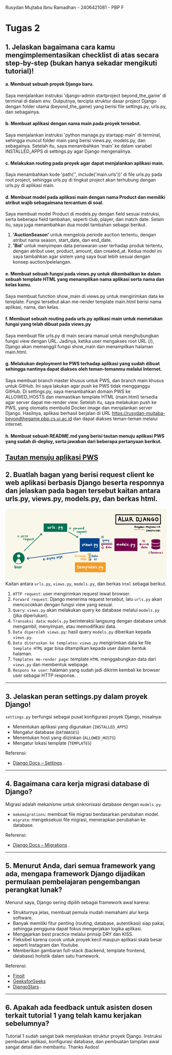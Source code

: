 Rusydan Mujtaba Ibnu Ramadhan -
2406421081 -
PBP F

# Tugas 2

## 1. Jelaskan bagaimana cara kamu mengimplementasikan checklist di atas secara step-by-step (bukan hanya sekadar mengikuti tutorial)!
#### a. Membuat sebuah proyek Django baru.  
Saya menjalankan instruksi 'django-admin startproject beyond_the_game' di terminal di dalam env. Outputnya, tercipta struktur dasar project Django dengan folder utama (beyond_the_game) yang berisi file settings.py, urls.py, dan sebagainya.

#### b. Membuat aplikasi dengan nama main pada proyek tersebut.  
Saya menjalankan instruksi 'python manage.py startapp main' di terminal, sehingga muncul folder main yang berisi views.py, models.py, dan sebagainya. Setelah itu, saya menambahkan 'main' ke dalam variabel INSTALLED_APPS di settings.py agar Django mengenalinya.

#### c. Melakukan routing pada proyek agar dapat menjalankan aplikasi main.  
Saya menambahkan kode 'path('', include('main.urls'))' di file urls.py pada root project, sehingga urls.py di tingkat project akan terhubung dengan urls.py di aplikasi main. 

#### d. Membuat model pada aplikasi main dengan nama Product dan memiliki atribut wajib sebagaimana tercantum di soal.  
Saya membuat model Product di models.py dengan field sesuai instruksi, serta beberapa field tambahan, seperti club, player, dan match date. Selain itu, saya juga menambahkan dua model tambahan sebagai berikut.
1. **'AuctionSeason'** untuk mengelola periode auction tertentu, dengan atribut nama season, start_date, dan end_date.
2. **'Bid'** untuk menyimpan data penawaran user terhadap produk tertentu, dengan atribut user, product, amount, dan created_at.
Kedua model ini saya tambahkan agar sistem yang saya buat lebih sesuai dengan konsep auction/pelelangan.

#### e. Membuat sebuah fungsi pada views.py untuk dikembalikan ke dalam sebuah template HTML yang menampilkan nama aplikasi serta nama dan kelas kamu.  
Saya membuat function show_main di views.py untuk mengirimkan data ke template. Fungsi tersebut akan me-render template main.html berisi nama aplikasi, nama, dan kelas.
   
#### f. Membuat sebuah routing pada urls.py aplikasi main untuk memetakan fungsi yang telah dibuat pada views.py  
Saya membuat file urls.py di main secara manual untuk menghubungkan fungsi view dengan URL. Jadinya, ketika user mengakses root URL (/), Django akan memanggil fungsi show_main dan menampilkan halaman main.html.

#### g. Melakukan deployment ke PWS terhadap aplikasi yang sudah dibuat sehingga nantinya dapat diakses oleh teman-temanmu melalui Internet.  
Saya membuat branch master khusus untuk PWS, dan branch main khusus untuk GitHub. Ini saya lakukan agar push ke PWS tidak mengganggu GitHub. Di settings.py, saya menambahkan domain PWS ke ALLOWED_HOSTS dan memastikan template HTML (main.html) tersedia agar server dapat me-render view. Setelah itu, saya melakukan push ke PWS, yang otomatis membuild Docker image dan menjalankan server Django. Hasilnya, aplikasi berhasil berjalan di URL https://rusydan-mujtaba-beyondthegame.pbp.cs.ui.ac.id dan dapat diakses teman-teman melalui internet.

#### h. Membuat sebuah README.md yang berisi tautan menuju aplikasi PWS yang sudah di-deploy, serta jawaban dari beberapa pertanyaan berikut.  
[Tautan menuju aplikasi PWS](https://rusydan-mujtaba-beyondthegame.pbp.cs.ui.ac.id/)
---

## 2. Buatlah bagan yang berisi request client ke web aplikasi berbasis Django beserta responnya dan jelaskan pada bagan tersebut kaitan antara urls.py, views.py, models.py, dan berkas html.  
![Bagan Alur Django](images/alur-django.jpg)
Kaitan antara `urls.py`, `views.py`, `models.py`, dan berkas `html` sebagai berikut.
1. `HTTP request`: user mengirimkan request lewat browser.
2. `Forward request`: Django menerima request tersebut, lalu `urls.py` akan mencocokkan dengan fungsi view yang sesuai.
3. `Query`: `views.py` akan melakukan query ke database melalui `models.py` (jika diperlukan).
4. `Transaksi data`: `models.py` berinteraksi langsung dengan database untuk mengambil, menyimpan, atau memodifikasi data.
5. `Data diperoleh views.py`: hasil query `models.py` diberikan kepada `views.py`.
6. `Data diteruskan ke templates`: `views.py` mengirimkan data ke file `template HTML` agar bisa ditampilkan kepada user dalam bentuk halaman.
7. `Templates me-render page`: template `HTML` menggabungkan data dari `views.py` dan membentuk webpage.
8. `Respons ke user`: halaman yang sudah jadi dikirim kembali ke browser user sebagai HTTP response.
.
---

## 3. Jelaskan peran settings.py dalam proyek Django!  
`settings.py` berfungsi sebagai pusat konfigurasi proyek Django, misalnya:  
- Menentukan aplikasi yang digunakan (`INSTALLED_APPS`)  
- Mengatur database (`DATABASES`)  
- Menentukan host yang diizinkan (`ALLOWED_HOSTS`)  
- Mengatur lokasi template (`TEMPLATES`) 

Referensi:  
- [Django Docs – Settings](https://docs.djangoproject.com/en/5.2/topics/settings)
.
---

## 4. Bagaimana cara kerja migrasi database di Django?  
Migrasi adalah mekanisme untuk sinkronisasi database dengan `models.py`.  
- `makemigrations`: membuat file migrasi berdasarkan perubahan model.  
- `migrate`: mengeksekusi file migrasi, menerapkan perubahan ke database.  

Referensi:  
- [Django Docs – Migrations](https://docs.djangoproject.com/en/5.2/topics/migrations) 
.
---

## 5. Menurut Anda, dari semua framework yang ada, mengapa framework Django dijadikan permulaan pembelajaran pengembangan perangkat lunak?  
Menurut saya, Django sering dipilih sebagai framework awal karena:  
- Strukturnya jelas, membuat pemula mudah memahami alur kerja software.  
- Banyak memiliki fitur penting (routing, database, autentikasi) siap pakai, sehingga pengguna dapat fokus mengerjakan logika aplikasi.  
- Mengajarkan best practice melalui prinsip DRY dan KISS.  
- Fleksibel karena cocok untuk proyek kecil maupun aplikasi skala besar seperti Instagram dan Youtube.  
- Memberikan gambaran full-stack (backend, template frontend, database) holistik dalam satu framework.  

Referensi:  
- [Finoit](https://www.finoit.com/blog/choose-django-framework-for-web-development)  
- [GeeksforGeeks](https://www.geeksforgeeks.org/blogs/why-django-framework-is-best-for-web-development)  
- [DjangoStars](https://djangostars.com/blog/top-14-pros-using-django-web-development)
. 
--- 

## 6. Apakah ada feedback untuk asisten dosen terkait tutorial 1 yang telah kamu kerjakan sebelumnya?  
Tutorial 1 sudah sangat baik menjelaskan struktur proyek Django. Instruksi pembuatan aplikasi, konfigurasi database, dan pembuatan tampilan awal sangat detail dan membantu. Thanks Asdos!